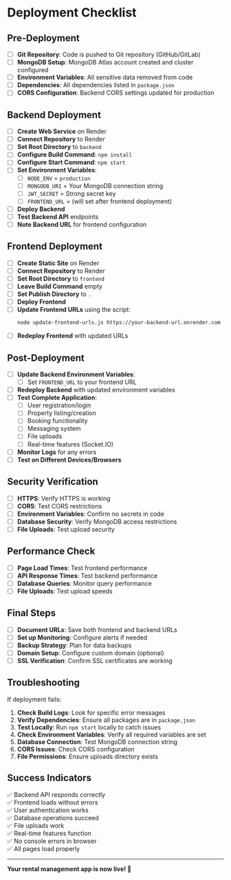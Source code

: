 # Deployment Checklist

## Pre-Deployment

- [ ] **Git Repository**: Code is pushed to Git repository (GitHub/GitLab)
- [ ] **MongoDB Setup**: MongoDB Atlas account created and cluster configured
- [ ] **Environment Variables**: All sensitive data removed from code
- [ ] **Dependencies**: All dependencies listed in `package.json`
- [ ] **CORS Configuration**: Backend CORS settings updated for production

## Backend Deployment

- [ ] **Create Web Service** on Render
- [ ] **Connect Repository** to Render
- [ ] **Set Root Directory** to `backend`
- [ ] **Configure Build Command**: `npm install`
- [ ] **Configure Start Command**: `npm start`
- [ ] **Set Environment Variables**:
  - [ ] `NODE_ENV` = `production`
  - [ ] `MONGODB_URI` = Your MongoDB connection string
  - [ ] `JWT_SECRET` = Strong secret key
  - [ ] `FRONTEND_URL` = (will set after frontend deployment)
- [ ] **Deploy Backend**
- [ ] **Test Backend API** endpoints
- [ ] **Note Backend URL** for frontend configuration

## Frontend Deployment

- [ ] **Create Static Site** on Render
- [ ] **Connect Repository** to Render
- [ ] **Set Root Directory** to `frontend`
- [ ] **Leave Build Command** empty
- [ ] **Set Publish Directory** to `.`
- [ ] **Deploy Frontend**
- [ ] **Update Frontend URLs** using the script:
  ```bash
  node update-frontend-urls.js https://your-backend-url.onrender.com
  ```
- [ ] **Redeploy Frontend** with updated URLs

## Post-Deployment

- [ ] **Update Backend Environment Variables**:
  - [ ] Set `FRONTEND_URL` to your frontend URL
- [ ] **Redeploy Backend** with updated environment variables
- [ ] **Test Complete Application**:
  - [ ] User registration/login
  - [ ] Property listing/creation
  - [ ] Booking functionality
  - [ ] Messaging system
  - [ ] File uploads
  - [ ] Real-time features (Socket.IO)
- [ ] **Monitor Logs** for any errors
- [ ] **Test on Different Devices/Browsers**

## Security Verification

- [ ] **HTTPS**: Verify HTTPS is working
- [ ] **CORS**: Test CORS restrictions
- [ ] **Environment Variables**: Confirm no secrets in code
- [ ] **Database Security**: Verify MongoDB access restrictions
- [ ] **File Uploads**: Test upload security

## Performance Check

- [ ] **Page Load Times**: Test frontend performance
- [ ] **API Response Times**: Test backend performance
- [ ] **Database Queries**: Monitor query performance
- [ ] **File Uploads**: Test upload speeds

## Final Steps

- [ ] **Document URLs**: Save both frontend and backend URLs
- [ ] **Set up Monitoring**: Configure alerts if needed
- [ ] **Backup Strategy**: Plan for data backups
- [ ] **Domain Setup**: Configure custom domain (optional)
- [ ] **SSL Verification**: Confirm SSL certificates are working

## Troubleshooting

If deployment fails:

1. **Check Build Logs**: Look for specific error messages
2. **Verify Dependencies**: Ensure all packages are in `package.json`
3. **Test Locally**: Run `npm start` locally to catch issues
4. **Check Environment Variables**: Verify all required variables are set
5. **Database Connection**: Test MongoDB connection string
6. **CORS Issues**: Check CORS configuration
7. **File Permissions**: Ensure uploads directory exists

## Success Indicators

✅ Backend API responds correctly  
✅ Frontend loads without errors  
✅ User authentication works  
✅ Database operations succeed  
✅ File uploads work  
✅ Real-time features function  
✅ No console errors in browser  
✅ All pages load properly  

---

**Your rental management app is now live! 🎉** 